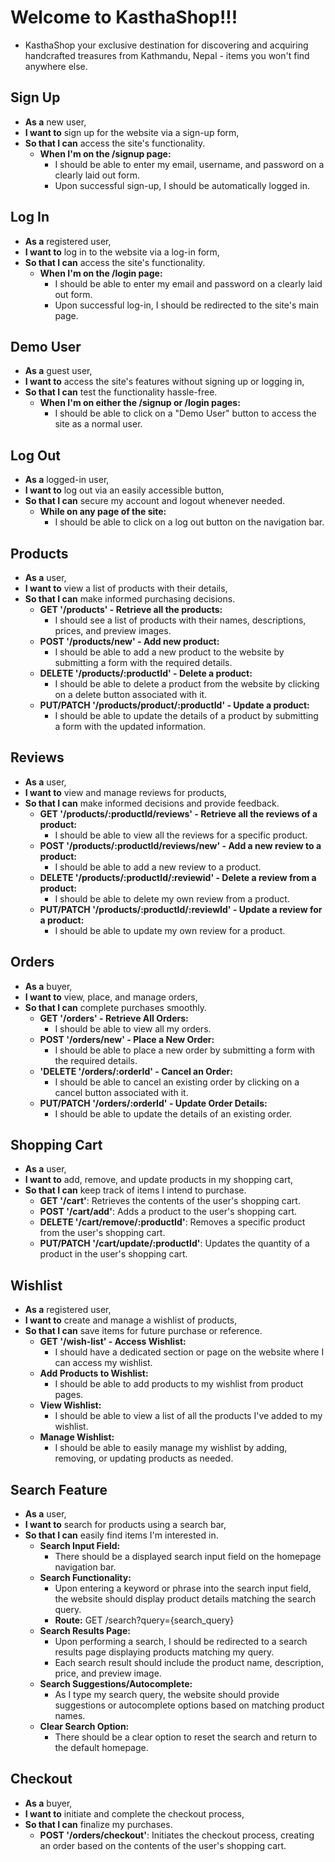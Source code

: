 # Welcome to KasthaShop!!! 
- KasthaShop your exclusive destination for discovering and acquiring handcrafted treasures from Kathmandu, Nepal - items you won't find anywhere else.

## Sign Up
- **As a** new user,
- **I want to** sign up for the website via a sign-up form,
- **So that I can** access the site's functionality.
  - **When I'm on the /signup page:**
    - I should be able to enter my email, username, and password on a clearly laid out form.
    - Upon successful sign-up, I should be automatically logged in.

## Log In
- **As a** registered user,
- **I want to** log in to the website via a log-in form,
- **So that I can** access the site's functionality.
  - **When I'm on the /login page:**
    - I should be able to enter my email and password on a clearly laid out form.
    - Upon successful log-in, I should be redirected to the site's main page.

## Demo User
- **As a** guest user,
- **I want to** access the site's features without signing up or logging in,
- **So that I can** test the functionality hassle-free.
  - **When I'm on either the /signup or /login pages:**
    - I should be able to click on a "Demo User" button to access the site as a normal user.

## Log Out
- **As a** logged-in user,
- **I want to** log out via an easily accessible button,
- **So that I can** secure my account and logout whenever needed.
  - **While on any page of the site:**
    - I should be able to click on a log out button on the navigation bar.

## Products
- **As a** user,
- **I want to** view a list of products with their details,
- **So that I can** make informed purchasing decisions.
  - **GET '/products' - Retrieve all the products:**
    - I should see a list of products with their names, descriptions, prices, and preview images.
  - **POST '/products/new' - Add new product:**
    - I should be able to add a new product to the website by submitting a form with the required details.
  - **DELETE '/products/:productId' - Delete a product:**
    - I should be able to delete a product from the website by clicking on a delete button associated with it.
  - **PUT/PATCH '/products/product/:productId' - Update a product:**
    - I should be able to update the details of a product by submitting a form with the updated information.

## Reviews
- **As a** user,
- **I want to** view and manage reviews for products,
- **So that I can** make informed decisions and provide feedback.
  - **GET '/products/:productId/reviews' - Retrieve all the reviews of a product:**
    - I should be able to view all the reviews for a specific product.
  - **POST '/products/:productId/reviews/new' - Add a new review to a product:**
    - I should be able to add a new review to a product.
  - **DELETE '/products/:productId/:reviewid' - Delete a review from a product:**
    - I should be able to delete my own review from a product.
  - **PUT/PATCH '/products/:productId/:reviewId' - Update a review for a product:**
    - I should be able to update my own review for a product.

## Orders
- **As a** buyer,
- **I want to** view, place, and manage orders,
- **So that I can** complete purchases smoothly.
  - **GET '/orders' - Retrieve All Orders:**
    - I should be able to view all my orders.
  - **POST '/orders/new' - Place a New Order:**
    - I should be able to place a new order by submitting a form with the required details.
  - **'DELETE '/orders/:orderId' - Cancel an Order:**
    - I should be able to cancel an existing order by clicking on a cancel button associated with it.
  - **PUT/PATCH '/orders/:orderId' - Update Order Details:**
    - I should be able to update the details of an existing order.

## Shopping Cart
- **As a** user,
- **I want to** add, remove, and update products in my shopping cart,
- **So that I can** keep track of items I intend to purchase.
  - **GET '/cart'**: Retrieves the contents of the user's shopping cart.
  - **POST '/cart/add'**: Adds a product to the user's shopping cart.
  - **DELETE '/cart/remove/:productId'**: Removes a specific product from the user's shopping cart.
  - **PUT/PATCH '/cart/update/:productId'**: Updates the quantity of a product in the user's shopping cart.

## Wishlist
- **As a** registered user,
- **I want to** create and manage a wishlist of products,
- **So that I can** save items for future purchase or reference.
  - **GET '/wish-list' - Access Wishlist:**
    - I should have a dedicated section or page on the website where I can access my wishlist.
  - **Add Products to Wishlist:**
    - I should be able to add products to my wishlist from product pages.
  - **View Wishlist:**
    - I should be able to view a list of all the products I've added to my wishlist.
  - **Manage Wishlist:**
    - I should be able to easily manage my wishlist by adding, removing, or updating products as needed.

## Search Feature
- **As a** user,
- **I want to** search for products using a search bar,
- **So that I can** easily find items I'm interested in.
  - **Search Input Field:**
    - There should be a displayed search input field on the homepage navigation bar.
  - **Search Functionality:**
    - Upon entering a keyword or phrase into the search input field, the website should display product details matching the search query.
    - **Route:** GET /search?query={search_query}
  - **Search Results Page:**
    - Upon performing a search, I should be redirected to a search results page displaying products matching my query.
    - Each search result should include the product name, description, price, and preview image.
  - **Search Suggestions/Autocomplete:**
    - As I type my search query, the website should provide suggestions or autocomplete options based on matching product names.
  - **Clear Search Option:**
    - There should be a clear option to reset the search and return to the default homepage.

## Checkout
- **As a** buyer,
- **I want to** initiate and complete the checkout process,
- **So that I can** finalize my purchases.
  - **POST '/orders/checkout'**: Initiates the checkout process, creating an order based on the contents of the user's shopping cart.
